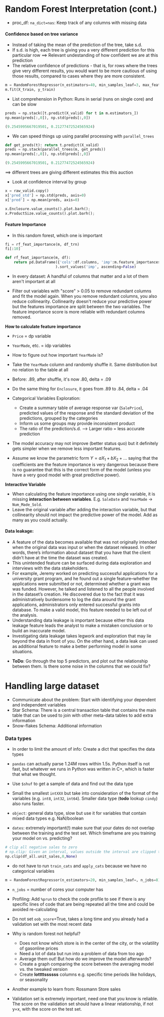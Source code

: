 # Random Forest Interpretation (cont.)
- proc_df: `na_dict=nas`: Keep track of any columns with missing data

#### Confidence based on tree variance

- Instead of taking the mean of the prediction of the tree, take s.d.
- If s.d. is high, each tree is giving you a very different prediction for this particular row ==> Relevant undestanding of how confident we are at this prediction
- The relative confidence of predictions - that is, for rows where the trees give very different results, you would want to be more cautious of using those results, compared to cases where they are more consistent.

```python
m = RandomForestRegressor(n_estimators=40, min_samples_leaf=3, max_features=0.5, n_jobs=-1, oob_score=True)
m.fit(X_train, y_train)
```

- List comprehension in Python: Runs in serial (runs on single core) and can be slow

```python
preds = np.stack([t.predict(X_valid) for t in m.estimators_])
np.mean(preds[:,0]), np.std(preds[:,0])
```
```python
(9.2545995667019501, 0.21277472524565924)
```
- We can speed things  up using parallel processing with `parallel_trees`

```python
def get_preds(t): return t.predict(X_valid)
preds = np.stack(parallel_trees(m, get_preds))
np.mean(preds[:,0]), np.std(preds[:,0])
```
```python
(9.2545995667019501, 0.21277472524565924)
```
==> different trees are giving different estimates this this auction

- Look at confidence interval by group

```python
x = raw_valid.copy()
x['pred_std'] = np.std(preds, axis=0)
x['pred'] = np.mean(preds, axis=0)

x.Enclosure.value_counts().plot.barh();
x.ProductSize.value_counts().plot.barh();
```


#### Feature Importance

- In this random forest, which one is important

```python
fi = rf_feat_importance(m, df_trn)
fi[:10]
```
```python
def rf_feat_importance(m, df):
    return pd.DataFrame({'cols':df.columns, 'imp':m.feature_importances_}
                       ).sort_values('imp', ascending=False)
```
- In every dataset: A handful of columns that matter and a lot of them aren't important at all

- Filter out variables with "score" > 0.05 to remove redundant columns and fit the model again. When you remove redundant columns, you also reduce collinearity. Collinearity doesn't reduce your predictive power but the features importance are split between the two variables. The feature importance score is more reliable with redundant columns removed.

**How to calculate feature importance**
- `Price` = dp variable
- `YearMade`, etc. = idp variables
- How to figure out how important `YearMade` is?
- Take the `YearMade` column and randomly shuffle it. Same distribution but no relation to the table at all
- Before: .89, after shuffle, it's now .80, delta = .09
- Do the same thing for `Enclosure`, it goes from .89 to .84, delta = .04

- Categorical Variables Exploration:
  + Create a summary table of average response var (`SalePrice`), predicted values of the response and the standard deviation of the predictions, grouped by the categories
  + Inform us some groups may provide inconsistent product
  + The ratio of the prediction/s.d. --> Larger ratio = less accurate prediction

- The model accuracy may not improve (better status quo) but it definitely gets simpler when we remove less important features.

- Assume we know the parametric form $Y = aX_1 + bX_2 + ...$ saying that the coefficients are the feature importance is very dangerous because there is no guarantee that this is the correct form of the model (unless you have a very good model with great predictive power).

**Interactive Variable**
- When calculating the feature importance using one single variable, it is missing **interaction between variables**. E.g. `SaleDate` and `YearMade` -> `Num_Made_Sold`.
- Leave the original variable after adding the interaction variable, but that collinearity should not impact the predictive power of the model. Add as many as you could actually.

#### Data leakage:
  + A feature of the data becomes available that was not originally intended when the original data was input or when the dataset released. In other words, there’s information about dataset that you have that the client didn’t have at the time the dataset was created.
  + This unintended feature can be surfaced during data exploration and interviews with the data stakeholders.
  + For example, Jeremy worked on predicting successful applications for a university grant program, and he found out a single feature–whether the applications were submitted or not, determined whether a grant was was funded. However, he talked and listened to all the people involved in the dataset’s creation. He discovered due to the fact that it was administratively burdensome to log the data around the grant applications, administrators only entered successful grants into database. To make a valid model, this feature needed to be left out of the analysis.
  + Understanding data leakage is important because either this data leakage feature leads the analyst to make a mistaken conclusion or to build an inaccurate model.
  + Investigating data leakage takes legwork and exploration that may lie beyond the data in front of you. On the other hand, a data leak can used as additional feature to make a better performing model in some situations.


- **ToDo**: Go through the top 5 predictors, and plot out the relationship between them. Is there some noise in the columns that we could fix?  


# Handling large dataset
- Communicate about the problem: Start with identifying your dependent and independent variables
- Star Schema: There is a central transaction table that contains the main table that can be used to join with other meta-data tables to add extra information
- Snow-flakes Schema: Additional information

### Data types
  - In order to limit the amount of info: Create a dict that specifies the data types
  -  `pandas` can actually parse 1.24M rows within 1.5s. Python itself is not fast, but whatever we runs in Python was written in C+, which is faster that what we thought.
  - Use `$shuf` to get a sample of data and find out the data type

  - Small the smallest `intXXX` but take into consideration of the format of the variables (e.g. `int8`, `int32`, `int64`). Smaller data type (**todo** lookup `cindy`) also runs faster.
  - `object`: general data type, slow but use it for variables that contain mixed data types e.g. NaN/boolean

- `dates`: extremely important(!) make sure that your dates do not overlap between the training and the test set. Which timeframe are you training your model on vs. predicting?

```python
# clip all negative sales to zero
# np.clip: Given an interval, values outside the interval are clipped to the interval edges.
np.clip(df_all.unit_sales,0,None)
 ```
 - do not have to run `train_cats` and `apply_cats` because we have no categorical variables

 ```python
 m = RandomForestRegressor(n_estimators=20, min_samples_leaf=, n_jobs=8)
 ```

- `n_jobs` = number of cores your computer has

- Profiling: Add `%prun` to check the code profile to see if there is any specific lines of code that are being repeated all the time and could be avoided re-calculating

- Do not set `oob_score`=True, takes a long time and you already had a validation set with the most recent data


- Why is random forest not helpful?
  + Does not know which store is in the center of the city, or the volatility of gasonline prices
  + Need a lot of data but run into a problem of data from too ago
  + Average them out! But how do we improve the model afterwards?
  + Create a graph comparing the score between the averaging model vs. the tweaked version
  + Create **lottttssssss** columns e.g. specific time periods like holidays, or seasonality

- Another example to learn from: Rossmann Store sales   
- Validation set is extremely important, need one that you know is reliable. The score on the validation set should have a linear relationship, if not y=x, with the score on the test set.

